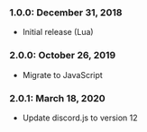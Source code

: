 ### 1.0.0: December 31, 2018
- Initial release (Lua)

### 2.0.0: October 26, 2019
- Migrate to JavaScript

### 2.0.1: March 18, 2020
- Update discord.js to version 12
